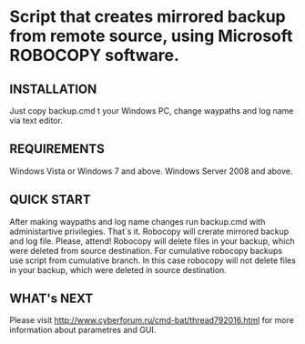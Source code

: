 Script that creates mirrored backup from remote source, using Microsoft ROBOCOPY software.
=============================

INSTALLATION
------------

Just copy backup.cmd t your Windows PC, change waypaths and log name via text editor. 

REQUIREMENTS
------------

Windows Vista or Windows 7 and above.
Windows Server 2008 and above.

QUICK START
-----------

After making waypaths and log name changes run backup.cmd with administartive privilegies. That`s it.
Robocopy will crerate mirrored backup and log file.
Please, attend! Robocopy will delete files in your backup, which were deleted from source destination. For cumulative robocopy backups use
script from cumulative branch. In this case robocopy will not delete files in your backup, which were deleted in source destination.

WHAT's NEXT
-----------

Please visit http://www.cyberforum.ru/cmd-bat/thread792016.html for more information about parametres and GUI.


